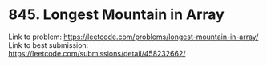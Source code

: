 # 845. Longest Mountain in Array

Link to problem: https://leetcode.com/problems/longest-mountain-in-array/
Link to best submission: https://leetcode.com/submissions/detail/458232662/
